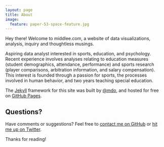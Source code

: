 ```yaml
---
layout: page
title: About
image:
  feature: paper-53-space-feature.jpg
---
```


<p class="important">
  Hey there! Welcome to middlee.com, a website of data visualizations, analysis, inquiry and thoughtless musings.
</p>

Aspiring data analyst interested in sports, education, and psychology. Recent experience involves analyses relating to education measures (student demographics, attendance, performance) and sports research (player comparisons, arbitration information, and salary compensation). This interest is founded through a passion for sports, the processes involved in human behavior, and two years teaching special education.


The [Jekyll](http://jekyllrb.com) framework for this site was built by [@mdo](https://twitter.com/mdo), and hosted for free on [GitHub Pages](https://pages.github.com).

## Questions?

Have comments or suggestions? Feel free to [contact me on GitHub](https://github.com/mdlee12/) or [hit me up on Twitter](https://twitter.com/mlee_mke).

Thanks for reading!
